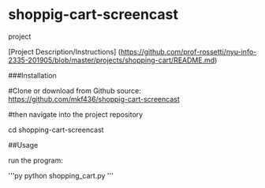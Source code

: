 # shoppig-cart-screencast
project 


[Project Description/Instructions]
(https://github.com/prof-rossetti/nyu-info-2335-201905/blob/master/projects/shopping-cart/README.md)

###Installation

#Clone or download from Github source: https://github.com/mkf436/shoppig-cart-screencast

#then navigate into the project repository

cd shopping-cart-screencast

##Usage

run the program:

'''py
python shopping_cart.py
'''

